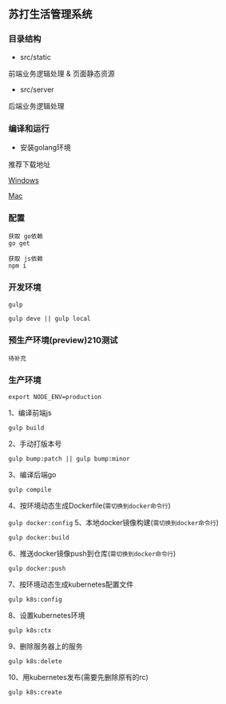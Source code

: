 ## 苏打生活管理系统

### 目录结构

* src/static 

前端业务逻辑处理 & 页面静态资源

* src/server

后端业务逻辑处理

### 编译和运行

* 安装golang环境

推荐下载地址

[Windows](http://golangtc.com/static/go/1.5.2/go1.5.2.windows-amd64.zip)

[Mac](http://golangtc.com/static/go/1.5.2/go1.5.2.darwin-amd64.tar.gz)

### 配置


```
获取 go依赖
go get 

获取 js依赖
npm i 

```
### 开发环境

```
gulp 

gulp deve || gulp local
```

### 预生产环境(preview)210测试

`待补充`

### 生产环境

`
export NODE_ENV=production
`

1、编译前端js

`
gulp build
`

2、手动打版本号

`
gulp bump:patch || gulp bump:minor
`

3、编译后端go

`
gulp compile
`

4、按环境动态生成Dockerfile(`需切换到docker命令行`)

`
 gulp docker:config
`
5、本地docker镜像构建(`需切换到docker命令行`)

`
 gulp docker:build
`

6、推送docker镜像push到仓库(`需切换到docker命令行`)

`
gulp docker:push
`

7、按环境动态生成kubernetes配置文件

`
gulp k8s:config
`

8、设置kubernetes环境

`
gulp k8s:ctx
`

9、删除服务器上的服务

`
gulp k8s:delete
`

10、用kubernetes发布(需要先删除原有的rc)

`
gulp k8s:create
`
